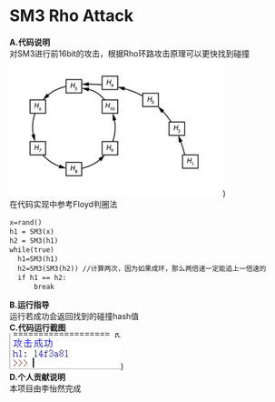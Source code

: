 # SM3 Rho Attack  

**A.代码说明**  
	对SM3进行前16bit的攻击，根据Rho环路攻击原理可以更快找到碰撞  
  ![](https://github.com/Dumdiii/SM3/raw/master/rho_attack_SM3/png2.png))   
  在代码实现中参考Floyd判圈法  
  ```
  x=rand()
  h1 = SM3(x)
  h2 = SM3(h1)
  while(true)
    h1=SM3(h1)
    h2=SM3(SM3(h2)) //计算两次，因为如果成环，那么两倍速一定能追上一倍速的
    if h1 == h2:
        break  
  ```
  
**B.运行指导**  
	运行若成功会返回找到的碰撞hash值  
**C.代码运行截图**  
![](https://github.com/Dumdiii/SM3/raw/master/rho_attack_SM3/png1.png))  
**D.个人贡献说明**  
 本项目由李怡然完成
